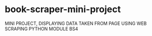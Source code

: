 # book-scraper-mini-project
MINI PROJECT, DISPLAYING DATA TAKEN FROM PAGE USING WEB SCRAPING PYTHON MODULE BS4
